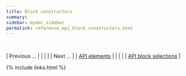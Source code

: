 ```yaml
---
title: Block constructors
summary: 
sidebar: mydoc_sidebar
permalink: reference_api_block_constructors.html
---
```


<br/>

| <span class="label label-default">Previous ...</span> | | | | | <span class="label label-info">Next ...</span> |
| [API elements](reference_api_elements.html) | | | | | [API block selections](reference_api_block_selections.html) |

{% include links.html %}
